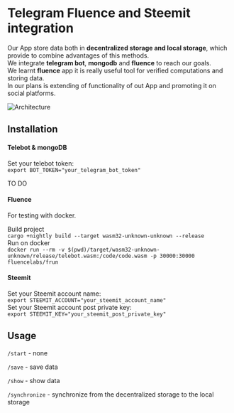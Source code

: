 # Telegram Fluence and Steemit integration

Our App store data both in **decentralized storage and local storage**, which provide to combine advantages of this methods.  
We integrate **telegram bot**, **mongodb** and **fluence** to reach our goals.  
We learnt **fluence** app it is really useful tool for verified computations and storing data.  
In our plans is extending of functionality of out App and promoting it on social platforms.  

![Architecture](img/architecture.png)
## Installation 

#### Telebot & mongoDB

Set your telebot token:  
`export BOT_TOKEN="your_telegram_bot_token"`

TO DO



#### Fluence
For testing with docker.  

Build project   
`cargo +nightly build --target wasm32-unknown-unknown --release`  
Run on docker   
`docker run --rm -v $(pwd)/target/wasm32-unknown-unknown/release/telebot.wasm:/code/code.wasm -p 30000:30000 fluencelabs/frun`

#### Steemit
Set your Steemit account name:  
`export STEEMIT_ACCOUNT="your_steemit_account_name"`  
Set your Steemit account post private key:  
`export STEEMIT_KEY="your_steemit_post_private_key"`  

## Usage 

`/start` - none

`/save` - save data

`/show` - show data

`/synchronize` - synchronize from the decentralized storage to the local storage

